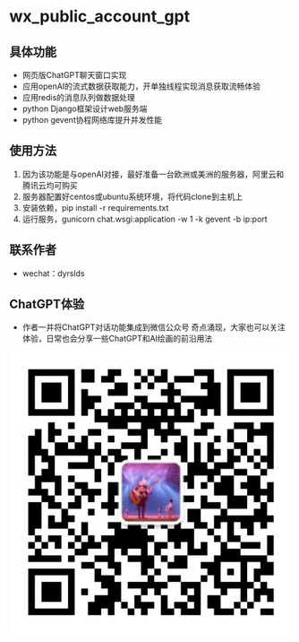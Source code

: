 # wx_public_account_gpt

## 具体功能

- 网页版ChatGPT聊天窗口实现 
- 应用openAI的流式数据获取能力，开单独线程实现消息获取流畅体验
- 应用redis的消息队列做数据处理
- python Django框架设计web服务端
- python gevent协程网络库提升并发性能


## 使用方法

1. 因为该功能是与openAI对接，最好准备一台欧洲或美洲的服务器，阿里云和腾讯云均可购买
2. 服务器配置好centos或ubuntu系统环境，将代码clone到主机上
3. 安装依赖，pip install -r requirements.txt
4. 运行服务，gunicorn chat.wsgi:application -w 1 -k gevent -b ip:port

## 联系作者
- wechat：dyrslds

## ChatGPT体验
- 作者一并将ChatGPT对话功能集成到微信公众号 奇点涌现，大家也可以关注体验，日常也会分享一些ChatGPT和AI绘画的前沿用法

![avatar](png/奇点涌现.png)
